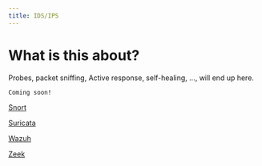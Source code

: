 ```yaml
---
title: IDS/IPS
---
```


# What is this about?
Probes, packet sniffing, Active response, self-healing, ..., will end up here.

```
Coming soon!
```
[Snort](./snort)

[Suricata](./suricata)

[Wazuh](./wazuh)

[Zeek](./zeek)